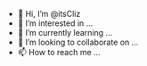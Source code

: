 - 👋 Hi, I’m @itsCliz
- 👀 I’m interested in ...
- 🌱 I’m currently learning ...
- 💞️ I’m looking to collaborate on ...
- 📫 How to reach me ...

<!---
itsCliz/itsCliz is a ✨ special ✨ repository because its `README.md` (this file) appears on your GitHub profile.
You can click the Preview link to take a look at your changes.
--->
